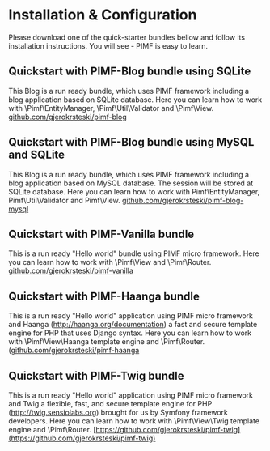 # Installation & Configuration

Please download one of the quick-starter bundles bellow and follow its installation instructions. You will see - PIMF is easy to learn.

## Quickstart with PIMF-Blog bundle using SQLite
This Blog is a run ready bundle, which uses PIMF framework including a blog application based on SQLite database.
Here you can learn how to work with \Pimf\EntityManager, \Pimf\Util\Validator and \Pimf\View. [github.com/gjerokrsteski/pimf-blog](https://github.com/gjerokrsteski/pimf-blog)

## Quickstart with PIMF-Blog bundle using MySQL and SQLite
This Blog is a run ready bundle, which uses PIMF framework including a blog application based on MySQL database. The session will be stored at SQLite database.
Here you can learn how to work with Pimf\EntityManager, Pimf\Util\Validator and Pimf\View. [github.com/gjerokrsteski/pimf-blog-mysql](https://github.com/gjerokrsteski/pimf-blog-mysql)

## Quickstart with PIMF-Vanilla bundle
This is a run ready "Hello world" bundle using PIMF micro framework. Here you can learn how to work with \Pimf\View and \Pimf\Router. [github.com/gjerokrsteski/pimf-vanilla](https://github.com/gjerokrsteski/pimf-vanilla)

## Quickstart with PIMF-Haanga bundle
This is a run ready "Hello world" application using PIMF micro framework and Haanga (http://haanga.org/documentation) a fast and secure template engine for PHP that uses Django syntax.
Here you can learn how to work with \Pimf\View\Haanga template engine and \Pimf\Router. ([github.com/gjerokrsteski/pimf-haanga](https://github.com/gjerokrsteski/pimf-haanga)

## Quickstart with PIMF-Twig bundle
This is a run ready "Hello world" application using PIMF micro framework and Twig a flexible, fast, and secure template
engine for PHP (http://twig.sensiolabs.org) brought for us by Symfony framework developers. Here you can learn how to work
with \Pimf\View\Twig template engine and \Pimf\Router. [https://github.com/gjerokrsteski/pimf-twig](https://github.com/gjerokrsteski/pimf-twig)
